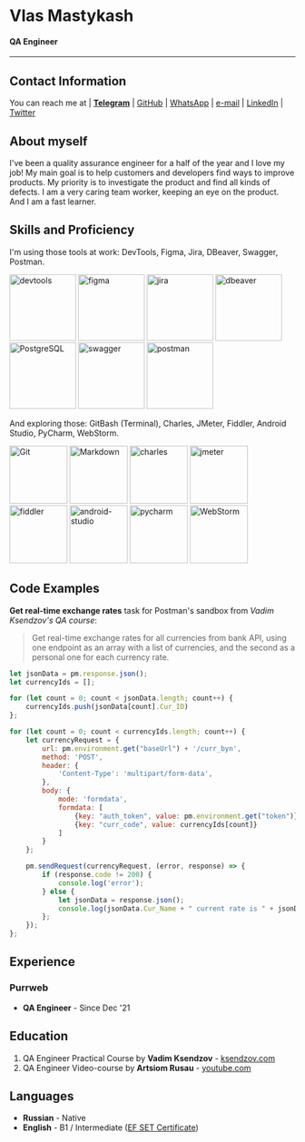 # Vlas Mastykash

#### QA Engineer

---

## Contact Information

You can reach me at | **[Telegram][tg]** | [GitHub][gh] | [WhatsApp][wa] | [e-mail][email] | [LinkedIn][in] | [Twitter][tw]

[email]: <mailto:mastykash.vlas@gmail.com>
[in]: <https://www.linkedin.com/in/v-las/>
[tg]: <https://t.me/v_las>
[wa]: <https://wa.me/79136198392>
[tw]: <https://twitter.com/v_las_>
[gh]: <https://github.com/v-las>

## About myself

I've been a quality assurance engineer for a half of the year and I love my job!
My main goal is to help customers and developers find ways to improve products.
My priority is to investigate the product and find all kinds of defects.
I am a very caring team worker, keeping an eye on the product. And I am a fast learner.

## Skills and Proficiency

I'm using those tools at work: DevTools, Figma, Jira, DBeaver, Swagger, Postman.

<div align="left">
	<img alt="devtools" width="117px" src="https://user-images.githubusercontent.com/89486551/143319750-2f729405-4b8a-4f73-8e16-b5c7780517fc.png" />
	<img alt="figma" width="117px" src="https://user-images.githubusercontent.com/89486551/153722739-06821792-6882-4ca2-b6ba-8198944272be.png" />
	<img alt="jira" width="117px" src="https://user-images.githubusercontent.com/89486551/153722743-407bd6dd-f5bc-4b1a-8875-13969c69b517.png" />
	<img alt="dbeaver" width="117px" src="https://user-images.githubusercontent.com/89486551/143319757-0bbd31ce-7860-447a-9571-504653849d0b.png" />
	<img alt="PostgreSQL" width="117px" src="https://user-images.githubusercontent.com/89486551/143319773-17f2e07b-8dc2-4f02-9b60-e9f0b421ce06.png" />
	<img alt="swagger" width="117px" src="https://user-images.githubusercontent.com/89486551/153722742-ae154b3b-291e-4e94-a969-43dbcc537acd.png" />
	<img alt="postman" width="117px" src="https://user-images.githubusercontent.com/89486551/143319803-99550e9f-bdde-4354-b38a-a3aa8ffc9a77.png" />
</div>

And exploring those: GitBash (Terminal), Charles, JMeter, Fiddler, Android Studio, PyCharm, WebStorm.

<div align="left">
	<img alt="Git" width="102px" src="https://user-images.githubusercontent.com/89486551/143319775-c711ac23-04f8-44dd-9a0b-ea3698467e9e.png" />
	<img alt="Markdown" width="102px" src="https://user-images.githubusercontent.com/89486551/143319781-e0cb8223-f5db-4cfd-b2f8-9fab2e227023.png" />
	<img alt="charles" width="102px" src="https://user-images.githubusercontent.com/89486551/143319787-e5eb9aa4-5b57-454f-b903-64282274af76.png" />
	<img alt="jmeter" width="102px" src="https://user-images.githubusercontent.com/89486551/170130770-05666e29-abdc-43cb-9b85-b716c2509eae.png" />
	<img alt="fiddler" width="102px" src="https://user-images.githubusercontent.com/89486551/143319792-72034e75-f2fe-4589-b741-6f21a2433a71.png" />
	<img alt="android-studio" width="102px" src="https://user-images.githubusercontent.com/89486551/143319797-01713acf-1cc6-49c9-ae92-d520d55cef17.png" />
	<img alt="pycharm" width="102px" src="https://user-images.githubusercontent.com/89486551/143319814-3645ca4a-c3cc-4958-aa5b-ff27b47d704c.png" />
	<img alt="WebStorm" width="102px" src="https://user-images.githubusercontent.com/89486551/145703556-7853a2fb-9487-49c4-9ff9-868c0fb82a98.png" />
</div>

## Code Examples

**Get real-time exchange rates** task for Postman's sandbox from _Vadim Ksendzov's QA course_:
> Get real-time exchange rates for all currencies from bank API, using one endpoint as an array with a list of currencies, and the second as a personal one for each currency rate.

```js
let jsonData = pm.response.json();
let currencyIds = [];

for (let count = 0; count < jsonData.length; count++) {
    currencyIds.push(jsonData[count].Cur_ID)
};

for (let count = 0; count < currencyIds.length; count++) {
    let currencyRequest = {
        url: pm.environment.get("baseUrl") + '/curr_byn',
        method: 'POST',
        header: {
            'Content-Type': 'multipart/form-data',
        },
        body: {
            mode: 'formdata',
            formdata: [
                {key: "auth_token", value: pm.environment.get("token")},
                {key: "curr_code", value: currencyIds[count]}
            ]
        }
    };

    pm.sendRequest(currencyRequest, (error, response) => {
        if (response.code != 200) {
            console.log('error');
        } else {
            let jsonData = response.json();
            console.log(jsonData.Cur_Name + " current rate is " + jsonData.Cur_OfficialRate);
        };
    });
};
```

## Experience

### Purrweb

- **QA Engineer** - Since Dec '21

## Education

1. QA Engineer Practical Course by **Vadim Ksendzov** - [ksendzov.com](https://ksendzov.com/)
1. QA Engineer Video-course by **Artsiom Rusau** - [youtube.com](https://www.youtube.com/playlist?list=PLKbJd47Kcbju2Vhi-FL7AI14vItVmGYk-)

## Languages

- **Russian** - Native
- **English** - B1 / Intermediate ([EF SET Certificate](https://www.efset.org/cert/uFXUtr))
